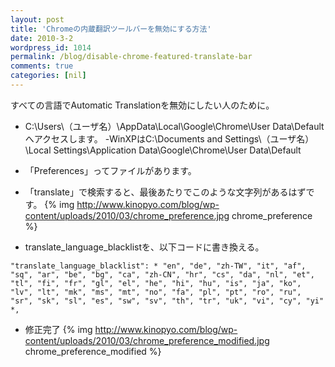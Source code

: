 ```yaml
---
layout: post
title: 'Chromeの内蔵翻訳ツールバーを無効にする方法'
date: 2010-3-2
wordpress_id: 1014
permalink: /blog/disable-chrome-featured-translate-bar
comments: true
categories: [nil]
---
```

すべての言語でAutomatic Translationを無効にしたい人のために。

+  C:\Users\（ユーザ名）\AppData\Local\Google\Chrome\User Data\Defaultへアクセスします。
	-WinXPはC:\Documents and Settings\（ユーザ名）\Local Settings\Application Data\Google\Chrome\User Data\Default
+  「Preferences」ってファイルがあります。

+  「translate」で検索すると、最後あたりでこのような文字列があるはずです。
{% img http://www.kinopyo.com/blog/wp-content/uploads/2010/03/chrome_preference.jpg chrome_preference %}

+  translate_language_blacklistを、以下コードに書き換える。

```plain
"translate_language_blacklist": * "en", "de", "zh-TW", "it", "af", "sq", "ar", "be", "bg", "ca", "zh-CN", "hr", "cs", "da", "nl", "et", "tl", "fi", "fr", "gl", "el", "he", "hi", "hu", "is", "ja", "ko", "lv", "lt", "mk", "ms", "mt", "no", "fa", "pl", "pt", "ro", "ru", "sr", "sk", "sl", "es", "sw", "sv", "th", "tr", "uk", "vi", "cy", "yi" *,

```

+  修正完了
{% img http://www.kinopyo.com/blog/wp-content/uploads/2010/03/chrome_preference_modified.jpg chrome_preference_modified %}

